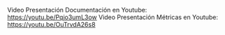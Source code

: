 Video Presentación Documentación en Youtube: https://youtu.be/Pqjo3umL3ow
Video Presentación Métricas en Youtube: https://youtu.be/OuTrvdA26s8
